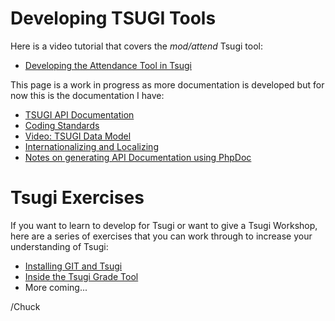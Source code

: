 Developing TSUGI Tools
======================

Here is a video tutorial that covers the _mod/attend_ Tsugi tool:

* [Developing the Attendance Tool in Tsugi](https://www.youtube.com/watch?v=xMK8IjUQuz8&index=4&list=PLlRFEj9H3Oj5WZUjVjTJVBN18ozYSWMhw)

This page is a work in progress as more documentation is developed but
for now this is the documentation I have:

* [TSUGI API Documentation](http://do1.dr-chuck.com/tsugi/phpdoc/)
* [Coding Standards](CODING.md)
* [Video: TSUGI Data Model](https://www.youtube.com/watch?v=zXdNQGuXvuo&list=PLlRFEj9H3Oj5WZUjVjTJVBN18ozYSWMhw&index=4)
* [Internationalizing and Localizing](I18N.md)
* [Notes on generating API Documentation using PhpDoc](PHPDOC.md)

Tsugi Exercises
===============

If you want to learn to develop for Tsugi or want to give a Tsugi Workshop, 
here are a series of exercises that you can work through to increase your understanding of Tsugi:

* [Installing GIT and Tsugi](https://lti-tools.dr-chuck.com/tsugi/docs/exercises/install/)
* [Inside the Tsugi Grade Tool](https://lti-tools.dr-chuck.com/tsugi/docs/exercises/grade/)
* More coming...

/Chuck


